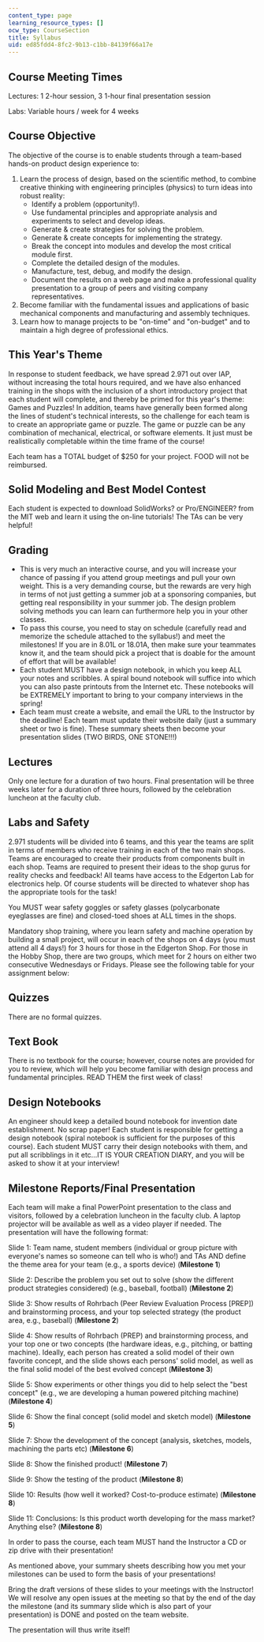```yaml
---
content_type: page
learning_resource_types: []
ocw_type: CourseSection
title: Syllabus
uid: ed85fdd4-8fc2-9b13-c1bb-84139f66a17e
---
```


Course Meeting Times
--------------------

Lectures: 1 2-hour session, 3 1-hour final presentation session

Labs: Variable hours / week for 4 weeks

Course Objective
----------------

The objective of the course is to enable students through a team-based hands-on product design experience to:

1.  Learn the process of design, based on the scientific method, to combine creative thinking with engineering principles (physics) to turn ideas into robust reality:
    *   Identify a problem (opportunity!).
    *   Use fundamental principles and appropriate analysis and experiments to select and develop ideas.
    *   Generate & create strategies for solving the problem.
    *   Generate & create concepts for implementing the strategy.
    *   Break the concept into modules and develop the most critical module first.
    *   Complete the detailed design of the modules.
    *   Manufacture, test, debug, and modify the design.
    *   Document the results on a web page and make a professional quality presentation to a group of peers and visiting company representatives.
2.  Become familiar with the fundamental issues and applications of basic mechanical components and manufacturing and assembly techniques.
3.  Learn how to manage projects to be "on-time" and "on-budget" and to maintain a high degree of professional ethics.

This Year's Theme
-----------------

In response to student feedback, we have spread 2.971 out over IAP, without increasing the total hours required, and we have also enhanced training in the shops with the inclusion of a short introductory project that each student will complete, and thereby be primed for this year's theme: Games and Puzzles! In addition, teams have generally been formed along the lines of student's technical interests, so the challenge for each team is to create an appropriate game or puzzle. The game or puzzle can be any combination of mechanical, electrical, or software elements. It just must be realistically completable within the time frame of the course!

Each team has a TOTAL budget of $250 for your project. FOOD will not be reimbursed.

Solid Modeling and Best Model Contest
-------------------------------------

Each student is expected to download SolidWorks? or Pro/ENGINEER? from the MIT web and learn it using the on-line tutorials! The TAs can be very helpful!

Grading
-------

*   This is very much an interactive course, and you will increase your chance of passing if you attend group meetings and pull your own weight. This is a very demanding course, but the rewards are very high in terms of not just getting a summer job at a sponsoring companies, but getting real responsibility in your summer job. The design problem solving methods you can learn can furthermore help you in your other classes.
*   To pass this course, you need to stay on schedule (carefully read and memorize the schedule attached to the syllabus!) and meet the milestones! If you are in 8.01L or 18.01A, then make sure your teammates know it, and the team should pick a project that is doable for the amount of effort that will be available!
*   Each student MUST have a design notebook, in which you keep ALL your notes and scribbles. A spiral bound notebook will suffice into which you can also paste printouts from the Internet etc. These notebooks will be EXTREMELY important to bring to your company interviews in the spring!
*   Each team must create a website, and email the URL to the Instructor by the deadline! Each team must update their website daily (just a summary sheet or two is fine). These summary sheets then become your presentation slides (TWO BIRDS, ONE STONE!!!)

Lectures
--------

Only one lecture for a duration of two hours. Final presentation will be three weeks later for a duration of three hours, followed by the celebration luncheon at the faculty club.

Labs and Safety
---------------

2.971 students will be divided into 6 teams, and this year the teams are split in terms of members who receive training in each of the two main shops. Teams are encouraged to create their products from components built in each shop. Teams are required to present their ideas to the shop gurus for reality checks and feedback! All teams have access to the Edgerton Lab for electronics help. Of course students will be directed to whatever shop has the appropriate tools for the task!

You MUST wear safety goggles or safety glasses (polycarbonate eyeglasses are fine) and closed-toed shoes at ALL times in the shops.

Mandatory shop training, where you learn safety and machine operation by building a small project, will occur in each of the shops on 4 days (you must attend all 4 days!) for 3 hours for those in the Edgerton Shop. For those in the Hobby Shop, there are two groups, which meet for 2 hours on either two consecutive Wednesdays or Fridays. Please see the following table for your assignment below:

Quizzes
-------

There are no formal quizzes.

Text Book
---------

There is no textbook for the course; however, course notes are provided for you to review, which will help you become familiar with design process and fundamental principles. READ THEM the first week of class!

Design Notebooks
----------------

An engineer should keep a detailed bound notebook for invention date establishment. No scrap paper! Each student is responsible for getting a design notebook (spiral notebook is sufficient for the purposes of this course). Each student MUST carry their design notebooks with them, and put all scribblings in it etc…IT IS YOUR CREATION DIARY, and you will be asked to show it at your interview!

Milestone Reports/Final Presentation
------------------------------------

Each team will make a final PowerPoint presentation to the class and visitors, followed by a celebration luncheon in the faculty club. A laptop projector will be available as well as a video player if needed. The presentation will have the following format:

Slide 1: Team name, student members (individual or group picture with everyone's names so someone can tell who is who!) and TAs AND define the theme area for your team (e.g., a sports device) (**Milestone 1**)

Slide 2: Describe the problem you set out to solve (show the different product strategies considered) (e.g., baseball, football) (**Milestone 2**)

Slide 3: Show results of Rohrbach (Peer Review Evaluation Process \[PREP\]) and brainstorming process, and your top selected strategy (the product area, e.g., baseball) (**Milestone 2**)

Slide 4: Show results of Rohrbach (PREP) and brainstorming process, and your top one or two concepts (the hardware ideas, e.g., pitching, or batting machine). Ideally, each person has created a solid model of their own favorite concept, and the slide shows each persons' solid model, as well as the final solid model of the best evolved concept (**Milestone 3**)

Slide 5: Show experiments or other things you did to help select the "best concept" (e.g., we are developing a human powered pitching machine) (**Milestone 4**)

Slide 6: Show the final concept (solid model and sketch model) (**Milestone 5**)

Slide 7: Show the development of the concept (analysis, sketches, models, machining the parts etc) (**Milestone 6**)

Slide 8: Show the finished product! (**Milestone 7**)

Slide 9: Show the testing of the product (**Milestone 8**)

Slide 10: Results (how well it worked? Cost-to-produce estimate) (**Milestone 8**)

Slide 11: Conclusions: Is this product worth developing for the mass market? Anything else? (**Milestone 8**)

In order to pass the course, each team MUST hand the Instructor a CD or zip drive with their presentation!

As mentioned above, your summary sheets describing how you met your milestones can be used to form the basis of your presentations!

Bring the draft versions of these slides to your meetings with the Instructor! We will resolve any open issues at the meeting so that by the end of the day the milestone (and its summary slide which is also part of your presentation) is DONE and posted on the team website.

The presentation will thus write itself!